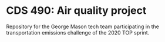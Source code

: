# CDS 490: Air quality project

Repository for the George Mason tech team participating in the transportation emissions challenge of the 2020 TOP sprint.
